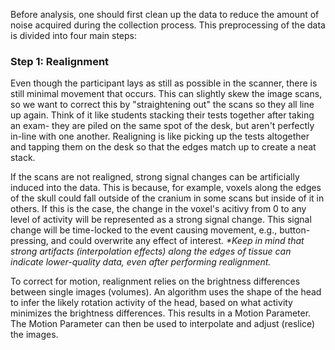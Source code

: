 Before analysis, one should first clean up the data to reduce the amount of noise acquired during the collection process. This preprocessing of the data is divided into four main steps:

### Step 1: Realignment
Even though the participant lays as still as possible in the scanner, there is still minimal movement that occurs. This can slightly skew the image scans, so we want to correct this by "straightening out" the scans so they all line up again. Think of it like students stacking their tests together after taking an exam- they are piled on the same spot of the desk, but aren't perfectly in-line with one another. Realigning is like picking up the tests altogether and tapping them on the desk so that the edges match up to create a neat stack.

If the scans are not realigned, strong signal changes can be artificially induced into the data. This is because, for example, voxels along the edges of the skull could fall outside of the cranium in some scans but inside of it in others. If this is the case, the change in the voxel's acitivy from 0 to any level of activity will be represented as a strong signal change. This signal change will be time-locked to the event causing movement, e.g., button-pressing, and could overwrite any effect of interest.
_*Keep in mind that strong artifacts (interpolation effects) along the edges of tissue can indicate lower-quality data, even after performing realignment._

To correct for motion, realignment relies on the brightness differences between single images (volumes). An algorithm uses the shape of the head to infer the likely rotation activity of the head, based on what activity minimizes the brightness differences. This results in a Motion Parameter. The Motion Parameter can then be used to interpolate and adjust (reslice) the images.
